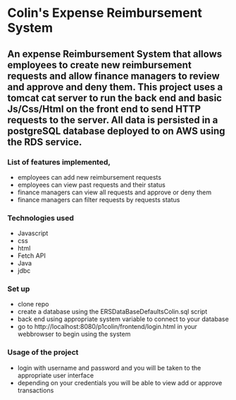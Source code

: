 # Colin's Expense Reimbursement System

## An expense Reimbursement System that allows employees to create new reimbursement requests and allow finance managers to review and approve and deny them.  This project uses a tomcat cat server to run the back end and basic Js/Css/Html on the front end to send HTTP requests to the server.  All data is persisted in a postgreSQL database deployed to on AWS using the RDS service.

### List of features implemented,
  - employees can add new reimbursement requests
  - employees can view past requests and their status
  - finance managers can view all requests and approve or deny them
  - finance managers can filter requests by requests status
  
### Technologies used
  - Javascript
  - css
  - html
  - Fetch API
  - Java
  - jdbc
  

### Set up
  - clone repo
  - create a database using the ERSDataBaseDefaultsColin.sql script
  - back end using appropriate system variable to connect to your database
  - go to http://localhost:8080/p1colin/frontend/login.html in your webbrowser to begin using the system

### Usage of the project
  - login with username and password and you will be taken to the appropriate user interface
  - depending on your credentials you will be able to view add or approve transactions
